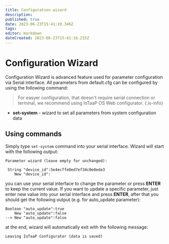 ```yaml
---
title: Configuration wizard
description: 
published: true
date: 2023-06-23T15:41:19.346Z
tags: 
editor: markdown
dateCreated: 2023-06-23T15:41:16.215Z
---
```


# Configuration Wizard

Configuration Wizard is advanced feature used for parameter configuration via Serial interface. All parameters from default.cfg can be configured by using the following command:

> For easyer configuration, that doesn't require serial connection or terminal, we recommend using IoTaaP OS Web configurator.
{.is-info}


  - **set-system** - wizard to set all parameters from system configuration data

## Using commands
Simply type `set-system` command into your serial interface. Wizard will start with the following output:

```
Parameter wizard (leave empty for unchanged):

 String "device_id":5e4ecffe0ed7ef34c0e0ede3
    New "device_id":

```

you can use your serial interface to change the parameter or press **ENTER** to keep the current value. If you want to update a specific parameter,
just enter new value into your serial interface and press **ENTER**, after that you should get the following output (e.g. for auto_update parameter):

```
Boolean "auto_update":true
    New "auto_update":false
--> New "auto_update":false

```

at the end, wizard will automatically exit with the following message:

```
Leaving IoTaaP Configurator (data is saved)

```